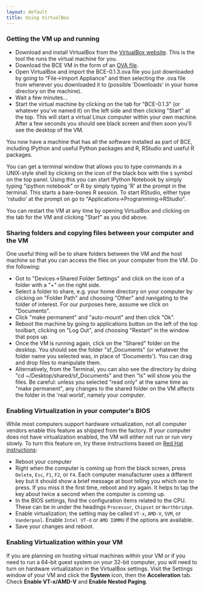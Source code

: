 ```yaml
---
layout: default
title: Using VirtualBox
---
```

### Getting the VM up and running

  * Download and install VirtualBox from the [VirtualBox
    website](https://www.virtualbox.org/wiki/Downloads). This is the tool the
    runs the virtual machine for you.
  * Download the BCE VM in the form of an [OVA
    file](https://berkeley.box.com/s/y04d3p41eau1cz97uusf).
  * Open VirtualBox and import the BCE-0.1.3.ova file you just downloaded by
    going to "File->Import Appliance" and then selecting the .ova file from
    wherever you downloaded it to (possible 'Downloads' in your home directory
    on the machine).
  * Wait a few minutes...
  * Start the virtual machine by clicking on the tab for "BCE-0.1.3" (or
    whatever you've named it) on the left side and then clicking "Start" at the
    top. This will start a virtual Linux computer within your own machine. After
    a few seconds you should see black screen and then soon you'll see the
    desktop of the VM.

You now have a machine that has all the software installed as part of BCE,
including IPython and useful Python packages and R, RStudio and useful R
packages.

You can get a terminal window that allows you to type commands in a UNIX-style
shell by clicking on the icon of the black box with the `$` symbol on the top
panel. Using this you can start IPython Notebook by simply typing "ipython
notebook" or  R by simply typing 'R' at the prompt in the terminal. This starts
a bare-bones R session. To start RStudio, either type 'rstudio' at the prompt on
go to "Applications->Programming->RStudio".

You can restart the VM at any time by opening VirtualBox and clicking on the tab
for the VM and clicking "Start" as you did above.

### Sharing folders and copying files between your computer and the VM

One useful thing will be to share folders between the VM and the host machine so
that you can access the files on your computer from the VM. Do the following:

  * Got to "Devices->Shared Folder Settings" and click on the icon of a folder
    with a "+" on the right side.
  * Select a folder to share, e.g. your home directory on your computer by
    clicking on "Folder Path" and choosing "Other" and navigating to the folder
    of interest. For our purposes here, assume we click on "Documents".
  * Click "make permanent" and "auto-mount" and then click "Ok".
  * Reboot the machine by going to applications button on the left of the top
    toolbart, clicking on "Log Out", and choosing "Restart" in the window that
    pops up.
  * Once the VM is running again, click on the "Shared" folder on the desktop.
    You should see the folder "sf_Documents" (or whatever the folder name you
    selected was, in place of 'Documents'). You can drag and drop files to
    manipulate them.
  * Alternatively, from the Terminal, you can also see the directory by doing
    "cd ~/Desktop/shared/sf_Documents" and then "ls" will show you the files.
    Be careful: unless you selected "read only" at the same time as "make
    permanent", any changes to the shared folder on the VM affects the folder in
    the 'real world', namely your computer.

### Enabling Virtualization in your computer's BIOS

While most computers support hardware virtualization, not all computer vendors enable this feature as shipped from the factory. If your computer does not have virtualization enabled, the VM will either not run or run very slowly. To turn this feature on, try these instructions based on [Red Hat instructions](https://access.redhat.com/documentation/en-US/Red_Hat_Enterprise_Linux/6/html/Virtualization_Administration_Guide/sect-Virtualization-Troubleshooting-Enabling_Intel_VT_and_AMD_V_virtualization_hardware_extensions_in_BIOS.html):

* Reboot your computer
* Right when the computer is coming up from the black screen, press `Delete`, `Esc`, `F1`, `F2`, or `F4`. Each computer manufacturer uses a different key but it should show a brief message at boot telling you which one to press. If you miss it the first time, reboot and try again. It helps to tap the key about twice a second when the computer is coming up.
* In the BIOS settings, find the configuration items related to the CPU. These can be in under the headings `Processor`, `Chipset` or `Northbridge`.
* Enable virtualization; the setting may be called `VT-x`, `AMD-V`, `SVM`, or `Vanderpool`. Enable `Intel VT-d` or `AMD IOMMU` if the options are available.
* Save your changes and reboot.

### Enabling Virtualization within your VM

If you are planning on hosting virtual machines *within* your VM or if you need to run a 64-bit guest system on your 32-bit computer, you will need to turn on hardware virtualization in the VirtualBox settings. Visit the Settings window of your VM and click the **System** icon, then the **Acceleration** tab. Check **Enable VT-x/AMD-V** and **Enable Nested Paging**.
